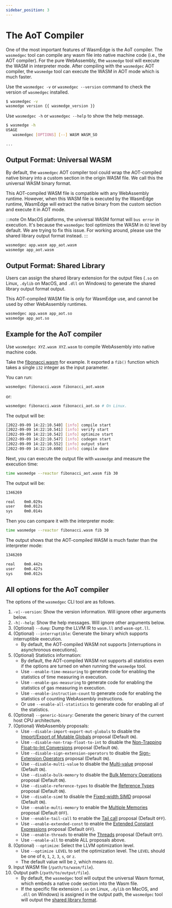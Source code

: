 ```yaml
---
sidebar_position: 3
---
```


# The AoT Compiler

One of the most important features of WasmEdge is the AoT compiler. The `wasmedgec` tool can compile any wasm file into native machine code (i.e., the AOT compiler). For the pure WebAssembly, the `wasmedge` tool will execute the WASM in interpreter mode. After compiling with the `wasmedgec` AOT compiler, the `wasmedge` tool can execute the WASM in AOT mode which is much faster.

Use the `wasmedgec -v` or `wasmedgec --version` command to check the version of `wasmedgec` installed.

```bash
$ wasmedgec -v
wasmedge version {{ wasmedge_version }}
```

Use `wasmedgec -h` or `wasmedgec --help` to show the help message.

```bash
$ wasmedge -h
USAGE
   wasmedgec [OPTIONS] [--] WASM WASM_SO

...
```

## Output Format: Universal WASM

By default, the `wasmedgec` AOT compiler tool could wrap the AOT-compiled native binary into a custom section in the origin WASM file. We call this the universal WASM binary format.

This AOT-compiled WASM file is compatible with any WebAssembly runtime. However, when this WASM file is executed by the WasmEdge runtime, WasmEdge will extract the native binary from the custom section and execute it in AOT mode.

<!-- prettier-ignore -->
:::note
On MacOS platforms, the universal WASM format will `bus error` in execution. It's because the `wasmedgec` tool optimizes the WASM in `O2` level by default. We are trying to fix this issue. For working around, please use the shared library output format instead.
:::

```bash
wasmedgec app.wasm app_aot.wasm
wasmedge app_aot.wasm
```

## Output Format: Shared Library

Users can assign the shared library extension for the output files (`.so` on Linux, `.dylib` on MacOS, and `.dll` on Windows) to generate the shared library output format output.

This AOT-compiled WASM file is only for WasmEdge use, and cannot be used by other WebAssembly runtimes.

```bash
wasmedgec app.wasm app_aot.so
wasmedge app_aot.so
```

## Example for the AoT compiler

Use `wasmedgec XYZ.wasm XYZ.wasm` to compile WebAssembly into native machine code.

Take the [fibonacci.wasm](https://github.com/WasmEdge/WasmEdge/raw/master/examples/wasm/fibonacci.wasm) for example. It exported a `fib()` function which takes a single `i32` integer as the input parameter.

You can run:

```bash
wasmedgec fibonacci.wasm fibonacci_aot.wasm
```

or:

```bash
wasmedgec fibonacci.wasm fibonacci_aot.so # On Linux.
```

The output will be:

```bash
[2022-09-09 14:22:10.540] [info] compile start
[2022-09-09 14:22:10.541] [info] verify start
[2022-09-09 14:22:10.542] [info] optimize start
[2022-09-09 14:22:10.547] [info] codegen start
[2022-09-09 14:22:10.552] [info] output start
[2022-09-09 14:22:10.600] [info] compile done
```

Next, you can execute the output file with `wasmedge` and measure the execution time:

```bash
time wasmedge --reactor fibonacci_aot.wasm fib 30
```

The output will be:

```bash
1346269

real    0m0.029s
user    0m0.012s
sys     0m0.014s
```

Then you can compare it with the interpreter mode:

```bash
time wasmedge --reactor fibonacci.wasm fib 30
```

The output shows that the AOT-compiled WASM is much faster than the interpreter mode:

```bash
1346269

real    0m0.442s
user    0m0.427s
sys     0m0.012s
```

## All options for the AoT compiler

The options of the `wasmedgec` CLI tool are as follows.

1. `-v|--version`: Show the version information. Will ignore other arguments below.
2. `-h|--help`: Show the help messages. Will ignore other arguments below.
3. (Optional) `--dump`: Dump the LLVM IR to `wasm.ll` and `wasm-opt.ll`.
4. (Optional) `--interruptible`: Generate the binary which supports interruptible execution.
    - By default, the AOT-compiled WASM not supports [interruptions in asynchronous executions].
5. (Optional) Statistics information:
    - By default, the AOT-compiled WASM not supports all statistics even if the options are turned on when running the `wasmedge` tool.
    - Use `--enable-time-measuring` to generate code for enabling the statistics of time measuring in execution.
    - Use `--enable-gas-measuring` to generate code for enabling the statistics of gas measuring in execution.
    - Use `--enable-instruction-count` to generate code for enabling the statistics of counting WebAssembly instructions.
    - Or use `--enable-all-statistics` to generate code for enabling all of the statistics.
6. (Optional) `--generic-binary`: Generate the generic binary of the current host CPU architecture.
7. (Optional) WebAssembly proposals:
    - Use `--disable-import-export-mut-globals` to disable the [Import/Export of Mutable Globals](https://github.com/WebAssembly/mutable-global) proposal (Default `ON`).
    - Use `--disable-non-trap-float-to-int` to disable the [Non-Trapping Float-to-Int Conversions](https://github.com/WebAssembly/nontrapping-float-to-int-conversions) proposal (Default `ON`).
    - Use `--disable-sign-extension-operators` to disable the [Sign-Extension Operators](https://github.com/WebAssembly/sign-extension-ops) proposal (Default `ON`).
    - Use `--disable-multi-value` to disable the [Multi-value](https://github.com/WebAssembly/multi-value) proposal (Default `ON`).
    - Use `--disable-bulk-memory` to disable the [Bulk Memory Operations](https://github.com/WebAssembly/bulk-memory-operations) proposal (Default `ON`).
    - Use `--disable-reference-types` to disable the [Reference Types](https://github.com/WebAssembly/reference-types) proposal (Default `ON`).
    - Use `--disable-simd` to disable the [Fixed-width SIMD](https://github.com/webassembly/simd) proposal (Default `ON`).
    - Use `--enable-multi-memory` to enable the [Multiple Memories](https://github.com/WebAssembly/multi-memory) proposal (Default `OFF`).
    - Use `--enable-tail-call` to enable the [Tail call](https://github.com/WebAssembly/tail-call) proposal (Default `OFF`).
    - Use `--enable-extended-const` to enable the [Extended Constant Expressions](https://github.com/WebAssembly/extended-const) proposal (Default `OFF`).
    - Use `--enable-threads` to enable the [Threads](https://github.com/webassembly/threads) proposal (Default `OFF`).
    - Use `--enable-all` to enable ALL proposals above.
8. (Optional) `--optimize`: Select the LLVM optimization level.
    - Use `--optimize LEVEL` to set the optimization level. The `LEVEL` should be one of `0`, `1`, `2`, `3`, `s`, or `z`.
    - The default value will be `2`, which means `O2`.
9. Input WASM file (`/path/to/wasm/file`).
10. Output path (`/path/to/output/file`).
    - By default, the `wasmedgec` tool will output the universal Wasm format, which embeds a native code section into the Wasm file.
    - If the specific file extension (`.so` on Linux, `.dylib` on MacOS, and `.dll` on Windows) is assigned in the output path, the `wasmedgec` tool will output the [shared library format](https://tldp.org/HOWTO/Program-Library-HOWTO/shared-libraries.html).
